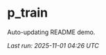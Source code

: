 # p_train

Auto-updating README demo.

<!--START_SECTION:status-->
_Last run: 2025-11-01 04:26 UTC_
<!--END_SECTION:status-->






















































































































































































































































































































































































































































































































































































































































































































































































































































































































































































































































































































































































































































































































































































































































































































































































































